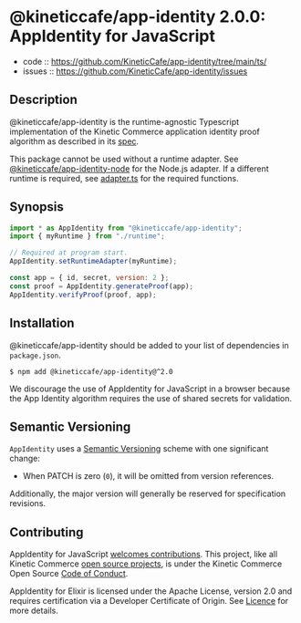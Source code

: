 # @kineticcafe/app-identity 2.0.0: AppIdentity for JavaScript

- code :: https://github.com/KineticCafe/app-identity/tree/main/ts/
- issues :: https://github.com/KineticCafe/app-identity/issues

## Description

@kineticcafe/app-identity is the runtime-agnostic Typescript implementation of
the Kinetic Commerce application identity proof algorithm as described in its
[spec][spec].

This package cannot be used without a runtime adapter. See
[@kineticcafe/app-identity-node][node] for the Node.js adapter. If a different
runtime is required, see [adapter.ts][adapter.ts] for the required functions.

## Synopsis

```javascript
import * as AppIdentity from "@kineticcafe/app-identity";
import { myRuntime } from "./runtime";

// Required at program start.
AppIdentity.setRuntimeAdapter(myRuntime);

const app = { id, secret, version: 2 };
const proof = AppIdentity.generateProof(app);
AppIdentity.verifyProof(proof, app);
```

## Installation

@kineticcafe/app-identity should be added to your list of dependencies in
`package.json`.

```console
$ npm add @kineticcafe/app-identity@^2.0
```

We discourage the use of AppIdentity for JavaScript in a browser because the App
Identity algorithm requires the use of shared secrets for validation.

## Semantic Versioning

`AppIdentity` uses a [Semantic Versioning][semver] scheme with one significant
change:

- When PATCH is zero (`0`), it will be omitted from version references.

Additionally, the major version will generally be reserved for specification
revisions.

## Contributing

AppIdentity for JavaScript [welcomes contributions][contributions]. This
project, like all Kinetic Commerce [open source projects][projects], is under
the Kinetic Commerce Open Source [Code of Conduct][coc].

AppIdentity for Elixir is licensed under the Apache License, version 2.0 and
requires certification via a Developer Certificate of Origin. See
[Licence][Licence] for more details.

[contributions]: https://github.com/KineticCafe/app-identity/blob/main/ts/Contributing.md
[coc]: https://github.com/KineticCafe/code-of-conduct
[projects]: https://github.com/KineticCafe
[semver]: http://semver.org/
[spec]: https://github.com/KineticCafe/app-identity/blob/main/spec/README.md
[licence]: https://github.com/KineticCafe/app-identity/blob/main/ts/Licence.md
[node]: https://github.com/KineticCafe/app-identity/tree/main/ts/packages/node
[adapter.ts]: https://github.com/KineticCafe/app-identity/bloc/main/ts/packages/node/src/adapter.ts
